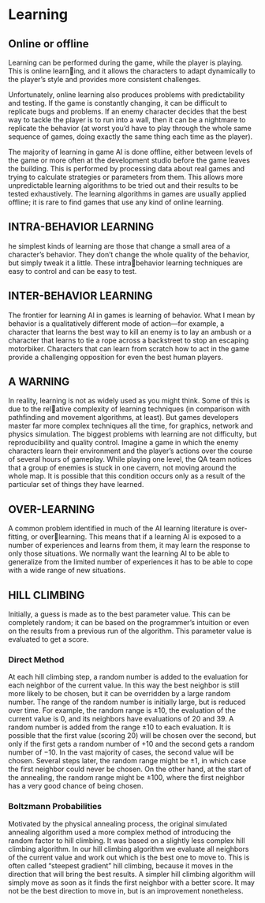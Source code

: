 # Learning

## Online or offline

Learning can be performed during the game, while the player is playing. This is online learning, and it allows the characters to adapt dynamically to the player’s style and provides more
consistent challenges.

Unfortunately, online learning also produces problems with predictability and testing. If
the game is constantly changing, it can be difficult to replicate bugs and problems. If an enemy
character decides that the best way to tackle the player is to run into a wall, then it can be
a nightmare to replicate the behavior (at worst you’d have to play through the whole same
sequence of games, doing exactly the same thing each time as the player).

The majority of learning in game AI is done offline, either between levels of the game or
more often at the development studio before the game leaves the building. This is performed
by processing data about real games and trying to calculate strategies or parameters from
them.
This allows more unpredictable learning algorithms to be tried out and their results to be
tested exhaustively. The learning algorithms in games are usually applied offline; it is rare to
find games that use any kind of online learning.

## INTRA-BEHAVIOR LEARNING

he simplest kinds of learning are those that change a small area of a character’s behavior.
They don’t change the whole quality of the behavior, but simply tweak it a little. These intrabehavior learning techniques are easy to control and can be easy to test.

## INTER-BEHAVIOR LEARNING

The frontier for learning AI in games is learning of behavior. What I mean by behavior is a
qualitatively different mode of action—for example, a character that learns the best way to
kill an enemy is to lay an ambush or a character that learns to tie a rope across a backstreet to
stop an escaping motorbiker. Characters that can learn from scratch how to act in the game
provide a challenging opposition for even the best human players.

## A WARNING

In reality, learning is not as widely used as you might think. Some of this is due to the relative complexity of learning techniques (in comparison with pathfinding and movement algorithms, at least). But games developers master far more complex techniques all the time,
for graphics, network and physics simulation. The biggest problems with learning are not
difficulty, but reproducibility and quality control.
Imagine a game in which the enemy characters learn their environment and the player’s
actions over the course of several hours of gameplay. While playing one level, the QA team
notices that a group of enemies is stuck in one cavern, not moving around the whole map. It
is possible that this condition occurs only as a result of the particular set of things they have
learned.

## OVER-LEARNING

A common problem identified in much of the AI learning literature is over-fitting, or overlearning. This means that if a learning AI is exposed to a number of experiences and learns
from them, it may learn the response to only those situations. We normally want the learning
AI to be able to generalize from the limited number of experiences it has to be able to cope
with a wide range of new situations.

## HILL CLIMBING

Initially, a guess is made as to the best parameter value. This can be completely random; it
can be based on the programmer’s intuition or even on the results from a previous run of the
algorithm. This parameter value is evaluated to get a score.

### Direct Method

At each hill climbing step, a random number is added to the evaluation for each neighbor of
the current value. In this way the best neighbor is still more likely to be chosen, but it can be
overridden by a large random number. The range of the random number is initially large, but
is reduced over time.
For example, the random range is ±10, the evaluation of the current value is 0, and its
neighbors have evaluations of 20 and 39. A random number is added from the range ±10 to
each evaluation. It is possible that the first value (scoring 20) will be chosen over the second,
but only if the first gets a random number of +10 and the second gets a random number of
−10. In the vast majority of cases, the second value will be chosen.
Several steps later, the random range might be ±1, in which case the first neighbor could
never be chosen. On the other hand, at the start of the annealing, the random range might be
±100, where the first neighbor has a very good chance of being chosen.

### Boltzmann Probabilities

Motivated by the physical annealing process, the original simulated annealing algorithm used
a more complex method of introducing the random factor to hill climbing. It was based on a
slightly less complex hill climbing algorithm.
In our hill climbing algorithm we evaluate all neighbors of the current value and work out
which is the best one to move to. This is often called “steepest gradient” hill climbing, because
it moves in the direction that will bring the best results. A simpler hill climbing algorithm
will simply move as soon as it finds the first neighbor with a better score. It may not be the
best direction to move in, but is an improvement nonetheless.
